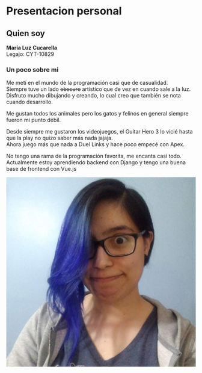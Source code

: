# Presentacion personal

## Quien soy

**María Luz Cucarella**<br>
Legajo: CYT-10829

### Un poco sobre mi

Me metí en el mundo de la programación casi que de casualidad.<br>
Siempre tuve un lado ~~obscuro~~ artístico que de vez en cuando sale a la luz.<br>
Disfruto mucho dibujando y creando, lo cual creo que también se nota cuando desarrollo.

Me gustan todos los animales pero los gatos y felinos en general siempre fueron mi punto débil.

Desde siempre me gustaron los videojuegos, el Guitar Hero 3 lo vicié hasta que la play no quizo saber más nada jajaja.<br>
Ahora juego más que nada a Duel Links y hace poco empecé con Apex.

No tengo una rama de la programación favorita, me encanta casi todo.<br>
Actualmente estoy aprendiendo backend con Django y tengo una buena base de frontend con Vue.js

![No soy fan de las fotos](pfp.jpeg)
